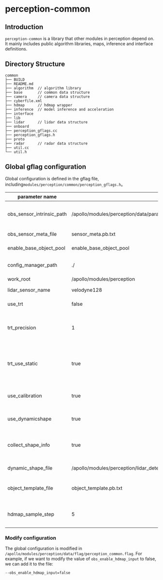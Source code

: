 # perception-common

## Introduction

`perception-common` is a library that other modules in perception depend on. It mainly includes public algorithm libraries, maps, inference and interface definitions.

## Directory Structure

```
common
├── BUILD
├── README.md
├── algorithm  // algorithm library
├── base       // common data structure
├── camera     // camera data structure
├── cyberfile.xml
├── hdmap      // hdmap wrapper
├── inference  // model inference and acceleration
├── interface
├── lib
├── lidar      // lidar data structure
├── onboard
├── perception_gflags.cc
├── perception_gflags.h
├── proto
├── radar      // radar data structure
├── util.cc
└── util.h
```

## Global gflag configuration

Global configuration is defined in the gflag file, including`modules/perception/common/perception_gflags.h`。

| parameter name                       |  default value                                                                                                             | meaning                                 |
| ---------------------------- | --------------------------------------------------------------------------------------------------------------------- | ------------------------------------ |
| obs_sensor_intrinsic_path    | /apollo/modules/perception/data/params                                                                                | Sensor internal parameter path        |
| obs_sensor_meta_file         | sensor_meta.pb.txt                                                                                                    | Sensor meta file name           |
| enable_base_object_pool      | enable_base_object_pool                                                                                               | Enable object pool     |
| config_manager_path          | ./                                                                                                                    | Configuration manager path     |
| work_root                    | /apollo/modules/perception                                                                                            | Work list                             |
| lidar_sensor_name            | velodyne128                                                                                                           | lidar sensor name        |
| use_trt                      | false                                                                                                                 | Whether to use tensorrt|
| trt_precision                | 1                                                                                                                     | Precision of tensorrt, 0: 32float, 1: kInt8， 2: kHalf|
| trt_use_static               | true                                                                                                                  | Whether to load tensorrt graph optimization from disk path    |
| use_calibration              | true                                                                                                                  | Whether to use a correction table      |
| use_dynamicshape             | true                                                                                                                  | Whether to use dynamic shapes    |
| collect_shape_info           | true                                                                                                                  | Whether to collect dynamic shape information      |
| dynamic_shape_file           | /apollo/modules/perception/lidar_detection/data/center_point_paddle/pillar_20_0625/collect_shape_info_3lidar_20.pbtxt | Dynamic file path |
| object_template_file         | object_template.pb.txt                                                                                                | Object template configuration file          |
| hdmap_sample_step            | 5                                                                                                                     | High-precision map sampling rate     |

### Modify configuration

The global configuration is modified in `/apollo/modules/perception/data/flag/perception_common.flag`. For example, if we want to modify the value of `obs_enable_hdmap_input` to false, we can add it to the file:

```bash
--obs_enable_hdmap_input=false